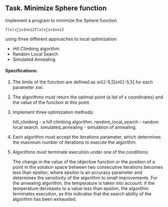 ##  Task. Minimize Sphere function

   Implement a program to minimize the Sphere function 

    f(x)=∑i=1nxi2f(x)=∑i=1nxi2 

   using three different approaches to local optimization:

-   Hill Climbing algorithm
-   Random Local Search
-   Simulated Annealing


#### Specifications:

1. The limits of the function are defined as xi∈[-5,5]xi∈[-5,5] for each parameter xixi.


2. The algorithms must return the optimal point (a list of x coordinates) and the value of the function at this point.


3. Implement three optimization methods:

    hill_climbing - a hill climbing algorithm.
    random_local_search - random local search.
    simulated_annealing - simulation of annealing.


4. Each algorithm must accept the iterations parameter, which determines the maximum number of iterations to execute the algorithm.


5. Algorithms must terminate execution under one of the conditions:

    The change in the value of the objective function or the position of a point in the solution space between two consecutive iterations becomes less than epsilon, where epsilon is an accuracy parameter and determines the sensitivity of the algorithm to small improvements.
    For the annealing algorithm, the temperature is taken into account: if the temperature decreases to a value less than epsilon, the algorithm terminates execution, as this indicates that the search ability of the algorithm has been exhausted.